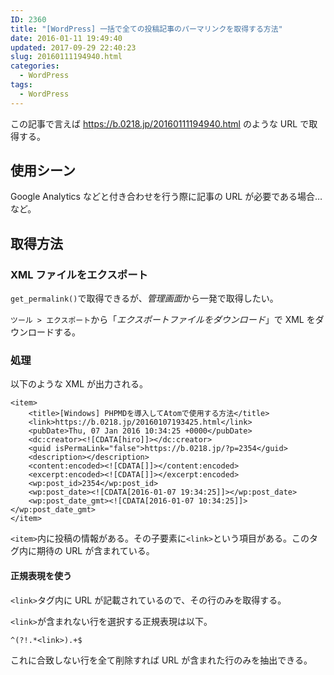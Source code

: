 ```yaml
---
ID: 2360
title: "[WordPress] 一括で全ての投稿記事のパーマリンクを取得する方法"
date: 2016-01-11 19:49:40
updated: 2017-09-29 22:40:23
slug: 20160111194940.html
categories:
  - WordPress
tags:
  - WordPress
---
```


この記事で言えば https://b.0218.jp/20160111194940.html のような URL で取得する。

<!--more-->

## 使用シーン

Google Analytics などと付き合わせを行う際に記事の URL が必要である場合… など。

## 取得方法

### XML ファイルをエクスポート

`get_permalink()`で取得できるが、*管理画面*から一発で取得したい。

`ツール > エクスポート`から「_エクスポートファイルをダウンロード_」で XML をダウンロードする。

### 処理

以下のような XML が出力される。

```language-xml
<item>
    <title>[Windows] PHPMDを導入してAtomで使用する方法</title>
    <link>https://b.0218.jp/20160107193425.html</link>
    <pubDate>Thu, 07 Jan 2016 10:34:25 +0000</pubDate>
    <dc:creator><![CDATA[hiro]]></dc:creator>
    <guid isPermaLink="false">https://b.0218.jp/?p=2354</guid>
    <description></description>
    <content:encoded><![CDATA[]]></content:encoded>
    <excerpt:encoded><![CDATA[]]></excerpt:encoded>
    <wp:post_id>2354</wp:post_id>
    <wp:post_date><![CDATA[2016-01-07 19:34:25]]></wp:post_date>
    <wp:post_date_gmt><![CDATA[2016-01-07 10:34:25]]></wp:post_date_gmt>
</item>
```

`<item>`内に投稿の情報がある。その子要素に`<link>`という項目がある。このタグ内に期待の URL が含まれている。

#### 正規表現を使う

`<link>`タグ内に URL が記載されているので、その行のみを取得する。

`<link>`が含まれない行を選択する正規表現は以下。

```
^(?!.*<link>).+$
```

これに合致しない行を全て削除すれば URL が含まれた行のみを抽出できる。
